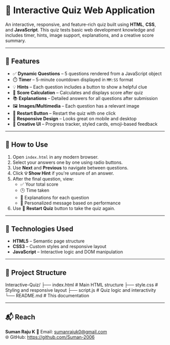 # 📘 Interactive Quiz Web Application

An interactive, responsive, and feature-rich quiz built using **HTML**, **CSS**, and **JavaScript**. This quiz tests basic web development knowledge and includes timer, hints, image support, explanations, and a creative score summary.

---

## 🚀 Features

- ✅ **Dynamic Questions** – 5 questions rendered from a JavaScript object
- ⏱️ **Timer** – 5-minute countdown displayed in `MM:SS` format
- 💡 **Hints** – Each question includes a button to show a helpful clue
- 🎯 **Score Calculation** – Calculates and displays score after quiz
- 📚 **Explanations** – Detailed answers for all questions after submission
- 🖼️ **Images/Multimedia** – Each question has a relevant image
- 🔄 **Restart Button** – Restart the quiz with one click
- 📱 **Responsive Design** – Looks great on mobile and desktop
- 🌈 **Creative UI** – Progress tracker, styled cards, emoji-based feedback

---

## 🧾 How to Use

1. Open `index.html` in any modern browser.
2. Select your answers one by one using radio buttons.
3. Use **Next** and **Previous** to navigate between questions.
4. Click **💡 Show Hint** if you're unsure of an answer.
5. After the final question, view:
   - ✅ Your total score
   - 🕒 Time taken
   - 📘 Explanations for each question
   - 🎉 Personalized message based on performance
6. Use 🔄 **Restart Quiz** button to take the quiz again.

---

## 🧠 Technologies Used

- **HTML5** – Semantic page structure
- **CSS3** – Custom styles and responsive layout
- **JavaScript** – Interactive logic and DOM manipulation

---

## 📁 Project Structure
Interactive-Quiz/
├── index.html # Main HTML structure
├── style.css # Styling and responsive layout
├── script.js # Quiz logic and interactivity
└── README.md # This documentation

---

## 📬 Reach

**Suman Raju K**
📧 Email: sumanrajuk0@gmail.com  
🌐 GitHub: https://github.com/Suman-2006
